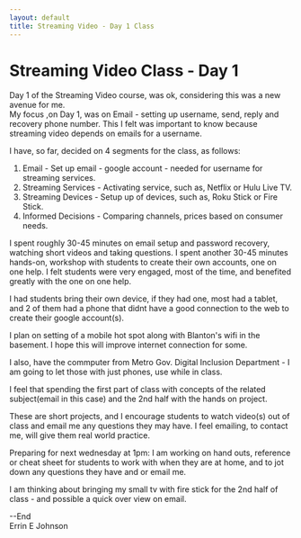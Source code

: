 ```yaml
---
layout: default 
title: Streaming Video - Day 1 Class
---
```

# Streaming Video Class - Day 1

Day 1 of the Streaming Video course, was ok, considering this was a new avenue for me.  
My focus ,on Day 1, was on Email - setting up username, send, reply and recovery phone number.  This I felt was
important to know because streaming video depends on emails for a username.  

I have, so far, decided on 4 segments for the class, as follows: 

1. Email - Set up email - google account - needed for username for streaming services.
2. Streaming Services - Activating service, such as, Netflix or Hulu Live TV.
3. Streaming Devices - Setup up of devices, such as, Roku Stick or Fire Stick. 
4. Informed Decisions - Comparing channels, prices based on consumer needs. 

I spent roughly 30-45 minutes on email setup and password recovery, watching short videos and taking questions.
I spent another 30-45 minutes hands-on, workshop with students to create their own accounts, one on one help. 
I felt students were very engaged, most of the time, and benefited greatly with the one on one help.

I had  students bring their own device, if they had one, most had a tablet, and 2 of them had a phone that didnt have a good connection to the web to create their google account(s).

I plan on setting of a mobile hot spot along with Blanton's wifi in the basement.  I hope this will improve internet connection for some.  

I also, have the commputer from Metro Gov. Digital Inclusion Department - I am going to let those with just phones, use while in class. 

I feel that spending the first part of class with concepts of the related subject(email in this case) and the 2nd half with the hands on project.  

These are short projects, and I encourage students to watch video(s) out of class and email me any questions they may have.
I feel emailing, to contact me, will give them real world practice.

Preparing for next wednesday at 1pm:  I am working on hand outs, reference or cheat sheet for students to work with when they are at home, and to jot down any questions they have and or email me.  

I am thinking about bringing my small tv with fire stick for the 2nd half of class - and possible a quick over view on email. 

--End  
Errin E Johnson





